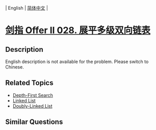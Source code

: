 
| English | [简体中文](README.md) |

# [剑指 Offer II 028. 展平多级双向链表](https://leetcode-cn.com/problems/Qv1Da2/)

## Description

<p>English description is not available for the problem. Please switch to Chinese.</p>


## Related Topics

- [Depth-First Search](https://leetcode-cn.com/tag/depth-first-search)
- [Linked List](https://leetcode-cn.com/tag/linked-list)
- [Doubly-Linked List](https://leetcode-cn.com/tag/doubly-linked-list)

## Similar Questions


